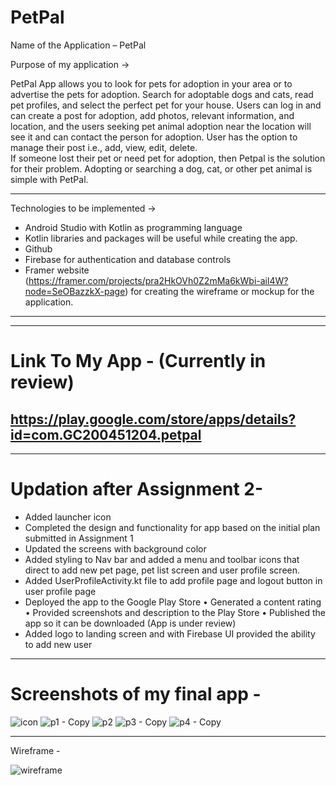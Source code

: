 # PetPal

Name of the Application – PetPal

Purpose of my application ->

PetPal App allows you to look for pets for adoption in your area or to advertise the pets for adoption. Search for adoptable dogs and cats, read pet profiles, and select the perfect pet for your house. Users can log in and can create a post for adoption, add photos, relevant information, and location, and the users seeking pet animal adoption near the location will see it and can contact the person for adoption. User has the option to manage their post i.e., add, view, edit, delete.     
	If someone lost their pet or need pet for adoption, then Petpal is the solution for their problem. Adopting or searching a dog, cat, or other pet animal is simple with PetPal.

------------------------------------------------------------------------------------------------------------------------------------------------------------------------------
Technologies to be implemented ->

- Android Studio with Kotlin as programming language
- Kotlin libraries and packages will be useful while creating the app.
- Github 
- Firebase for authentication and database controls
- Framer website (https://framer.com/projects/pra2HkOVh0Z2mMa6kWbi-ail4W?node=SeOBazzkX-page) for creating the wireframe or mockup for the application.


----------------------------------------------------------------------------------------------------------------------------------
----------------------------------------------------------------------------------------------------------------------------------
# Link To My App - (Currently in review)

https://play.google.com/store/apps/details?id=com.GC200451204.petpal
----------------------------------------------------------------------------------------------------------------------------------
----------------------------------------------------------------------------------------------------------------------------------



# Updation after Assignment 2-
- Added launcher icon 
- Completed the design and functionality for app based on the initial plan submitted in Assignment 1
- Updated the screens with background color
- Added styling to Nav bar and added a menu and toolbar icons that direct to add new pet page, pet list screen and user profile screen.
- Added UserProfileActivity.kt file to add profile page and logout button in user profile page
- Deployed the app to the Google Play Store
•	Generated a content rating
•	Provided screenshots and description to the Play Store
•	Published the app so it can be downloaded
(App is under review)
- Added logo to landing screen and with Firebase UI provided the ability to add new user

----------------------------------------------------------------------------------------------------------------------------------
# Screenshots of my final app -


![icon](https://user-images.githubusercontent.com/64243859/145337983-4f6d92a7-73da-43ab-8775-b91672338081.png)
![p1 - Copy](https://user-images.githubusercontent.com/64243859/145337764-6a8f625f-c0f3-4cff-855b-a52dc0691961.png)
![p2](https://user-images.githubusercontent.com/64243859/145337773-df0943c2-1a0f-4b3e-a70f-bf901ab1c557.png)
![p3 - Copy](https://user-images.githubusercontent.com/64243859/145337780-e28bc824-9f27-490c-8387-78c20ac828c1.png)
![p4 - Copy](https://user-images.githubusercontent.com/64243859/145337791-6e88ce07-a4db-4144-8489-fd22e43e3d33.png)

----------------------------------------------------------------------------------------------------------------------------------
Wireframe - 


![wireframe](https://user-images.githubusercontent.com/64243859/141724637-6ecbb3ee-7b6e-4076-b7e5-eb7333666879.png)
